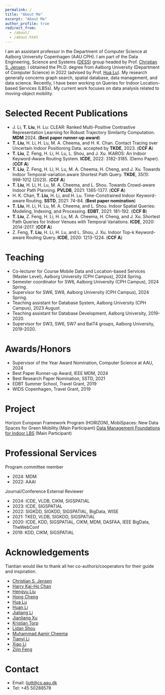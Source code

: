 ```yaml
---
permalink: /
title: "About Me"
excerpt: "About Me"
author_profile: true
redirect_from: 
  - /about/
  - /about.html
---
```


I am an assistant professor in the Department of Computer Science at Aalborg University Copenhagen (AAU CPH). I am part of the Data Engineering, Science and Systems ([DESS](https://www.cs.aau.dk/research/dess-data-engineering-science-and-systems/about-dess)) group headed by Prof. [Christian S. Jensen](https://csj.cs.aau.dk/). 
I obtained the Ph.D. degree from Aalborg University (Department of Computer Science) in 2022 (advised by Prof. [Hua Lu](https://luhua.ruc.dk/)). My research generally concerns graph search, spatial database, data management, and data science. Recently, I have been working on Queries for Indoor Location-based Services (LBSs). My current work focuses on data analysis related to moving-object mobility.

<!-- News
===
\[2023-09\] I joined Aalborg University. <br>
\[2023-04\] One paper is accepted by TKDE. <br>
\[2022-05\] I joined Roskilde University. <br> -->

<!-- Education
======
* PhD in Computer Science, Aalborg University, Denmark, 2022.
* MSc in Computer Science and Technology, Jilin University, China, 2018.
* BSc in Communication Engineering, Jilin University, China, 2015. -->

<!-- International Study Experience
=====
* Apr. 2021 - Aug. 2021: Abroad (virtual) stay in the Faculty of Information Technology, Monash University, Australia.
* Sep. 2016 - Jul. 2017: Joint training of Postgraduate Student in the Department of Computer Science and Technology, ITMO University, St Petersburg, Russia. -->

Selected Recent Publications
===
<!-- See my [VBN at AAU.](https://vbn.aau.dk/en/persons/145323) -->

* J. Li, __T. Liu__, H. Lu: CLEAR: Ranked Multi-Positive Contrastive Representation Learning for Robust Trajectory Similarity Computation. __MDM__ 2024. (__Best paper runner-up award__)
* __T. Liu__, H. Li, H. Lu, M. A. Cheema, and H. K. Chan. Contact Tracing over Uncertain Indoor Positioning Data. accepted by __TKDE__, 2023. (__CCF A__)
* __T. Liu__, Z. Feng, H. Li, H. Lu, L. Shou, and J. Xu. IKAROS: An Indoor Keyword-Aware Routing System. __ICDE__, 2022: 3182-3185. (Demo Paper). (__CCF A__)
* __T. Liu__, Z. Feng, H. Li, H. Lu, M. A. Cheema, H. Cheng, and J. Xu. Towards Indoor Temporal-variation aware Shortest Path Query. __TKDE__, 35(1): 998-1012 (2023). (__CCF A__)
* __T. Liu__, H. Li, H. Lu, M. A. Cheema, and L. Shou. Towards Crowd-aware Indoor Path Planning. __PVLDB__, 2021: 1365-1377. (__CCF A__)
* H. K. Chan, __T. Liu__, H. Li, and H. Lu. Time-Constrained Indoor Keyword-aware Routing. __SSTD__, 2021: 74-84. (__Best paper nomination__)
* __T. Liu__, H. Li, H. Lu, M. A. Cheema, and L. Shou. Indoor Spatial Queries: Modeling, Indexing, and Processing. __EDBT__, 2021: 181-192. (__CCF B__)
* __T. Liu__, Z. Feng, H. Li, H. Lu, M. A. Cheema, H. Cheng, and J. Xu. Shortest Path Queries for Indoor Venues with Temporal Variations. __ICDE__, 2020: 2014-2017. (__CCF A__)
* Z. Feng, __T. Liu__, H. Li, H. Lu, and L. Shou, J. Xu. Indoor Top-k Keyword-aware Routing Query. __ICDE__, 2020: 1213-1224. (__CCF A__)

<!-- Technical Reports
* __Tiantian Liu__, Huan Li, Hua Lu, Muhammad Aamir Cheema, Lidan Shou. Towards Crowd-aware Indoor Path Planning(Extended Version). CoRR abs/2104.05480 (2021).
* __Tiantian Liu__, Huan Li, Hua Lu, Muhammad Aamir Cheema, Lidan Shou. An Experimental Analysis of Indoor Spatial Queries: Modeling, Indexing, and Processing. CoRR abs/2010.03910 (2020) -->
  
Teaching
===
* Co-lecturer for Course Mobile Data and Location-based Services (Master Level), Aalborg University (CPH Campus), 2024 Spring.
* Semester coordinator for SW6, Aalborg University (CPH Campus), 2024 Spring.
* Supervisor for SW6, SW8, Aalborg University (CPH Campus), 2024 Spring.
* Teaching assistant for Database System, Aalborg University (CPH Campus), 2023 August.
* Teaching assistant for Database Development, Aalborg University, 2019-2020.
* Supervisor for SW3, SW6, SW7 and BaIT4 groups, Aalborg University, 2019-2020.

Awards/Honors
===
* Supervisor of the Year Award Nomination, Computer Science at AAU, 2024
* Best Paper Runner-up Award, IEEE MDM, 2024
* Best Research Paper Nomination, SSTD, 2021
* EDBT Summer School, Travel Grant, 2019
* WIDS Copenhagen, Travel Grant, 2019
  
Project
===
Horizon European Framework Program (HORIZON), MobiSpaces: New Data Spaces for Green Mobility.(Main Participant)
[Data Management Foundations for Indoor LBS](https://indoorlbs.github.io) (Main Participant)


Professional Services
===
Program committee member

* 2024: MDM
* 2022: AAAI

Journal/Conference External Reviewer

* 2024: ICDE, VLDB, CIKM, SIGSPATIAL
* 2023: ICDE, SIGSPATIAL
* 2022: SIGKDD, SIGKDD, SIGSPATIAL, BigData, WISE
* 2021: TKED, VLDB, SIGKDD, SIGSPATIAL
* 2020: ICDE, KDD, SIGSPATIAL, CIKM, MDM, DASFAA, IEEE BigData, TheWebConf
* 2019: KDD, CIKM, SIGSPATIAL

Acknowledgements
===
Tiantian would like to thank all her co-authors/cooperators for their guide and inspiration.

* [Christian S. Jensen](https://csj.cs.aau.dk/)
* [Harry Kai-Ho Chan](https://harryckh.github.io/)
* [Hengyu Liu](https://hengyuliu.com/)
* [Hong Cheng](https://www1.se.cuhk.edu.hk/~hcheng/)
* [Hua Lu](https://luhua.ruc.dk/)
* [Huan Li](https://longaspire.github.io/)
* [Jialiang Li](https://forskning.ruc.dk/en/persons/jiali)
* [Jianliang Xu](https://www.comp.hkbu.edu.hk/~xujl/)
* [Kristian Torp](https://vbn.aau.dk/da/persons/torp)
* [Lidan Shou](https://person.zju.edu.cn/en/should)
* [Muhammad Aamir Cheema](http://www.aamircheema.com/)
* [Tianyi Li](https://tianyili.net/)
* [Xiao Li](https://www.linkedin.com/in/xiao-li-56439b257/?originalSubdomain=dk)
* [Zijin Feng](https://scholar.google.com/citations?user=VHfMOkkAAAAJ&hl=en)
  

Contact
===
* Email: liutt@cs.aau.dk
* Tel: +45 50288578
  
